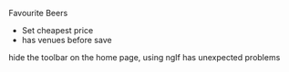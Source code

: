 Favourite Beers

- Set cheapest price
- has venues before save


hide the toolbar on the home page, using ngIf has unexpected problems
